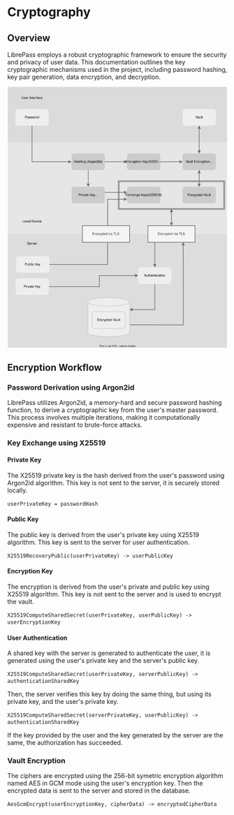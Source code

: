 # Cryptography

## Overview

LibrePass employs a robust cryptographic framework to ensure the security and privacy of user data. This documentation outlines the key cryptographic mechanisms used in the project, including password hashing, key pair generation, data encryption, and decryption.

![Cryptography diagram](../diagrams/cryptography.drawio.svg)

## Encryption Workflow

### **Password Derivation using Argon2id**

LibrePass utilizes Argon2id, a memory-hard and secure password hashing function, to derive a cryptographic key from the user's master password. This process involves multiple iterations, making it computationally expensive and resistant to brute-force attacks.

### **Key Exchange using X25519**

#### **Private Key**

The X25519 private key is the hash derived from the user's password using Argon2id algorithm. This key is not sent to the server, it is securely stored locally.

```
userPrivateKey = passwordHash
```

#### **Public Key**

The public key is derived from the user's private key using X25519 algorithm. This key is sent to the server for user authentication.

```
X25519RecoveryPublic(userPrivateKey) -> userPublicKey
```

#### **Encryption Key**

The encryption is derived from the user's private and public key using X25519 algorithm. This key is not sent to the server and is used to encrypt the vault.

```
X25519ComputeSharedSecret(userPrivateKey, userPublicKey) -> userEncryptionKey
```

#### **User Authentication**

A shared key with the server is generated to authenticate the user, it is generated using the user's private key and the server's public key.

```
X25519ComputeSharedSecret(userPrivateKey, serverPublicKey) -> authenticationSharedKey
```

Then, the server verifies this key by doing the same thing, but using its private key, and the user's private key.

```
X25519ComputeSharedSecret(serverPrivateKey, userPublicKey) -> authenticationSharedKey
```

If the key provided by the user and the key generated by the server are the same, the authorization has succeeded.

### **Vault Encryption**

The ciphers are encrypted using the 256-bit symetric encryption algorithm named AES in GCM mode using the user's encryption key. Then the encrypted data is sent to the server and stored in the database.

```
AesGcmEncrypt(userEncryptionKey, cipherData) -> encryptedCipherData
```
